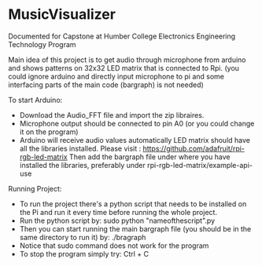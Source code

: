# MusicVisualizer
Documented for Capstone at Humber College Electronics Engineering Technology Program

Main idea of this project is to get audio through microphone from arduino and shows patterns on 32x32 LED matrix that is connected to Rpi. (you could ignore arduino and directly input microphone to pi and some interfacing parts of the main code (bargraph) is not needed)

To start Arduino:
  - Download the Audio_FFT file and import the zip libraires.
  - Microphone output should be connected to pin A0 (or you could change it on the program)
  - Arduino will receive audio values automatically
LED matrix should have all the libraries installed. Please visit : https://github.com/adafruit/rpi-rgb-led-matrix
Then add the bargraph file under where you have installed the libraries, preferably under rpi-rgb-led-matrix/example-api-use

Running Project:
  - To run the project there's a python script that needs to be installed on the Pi and run it every time before running the whole project.
  - Run the python script by: sudo python "nameofthescript".py
  - Then you can start running the main bargraph file (you should be in the same directory to run it) by: ./bragraph
  - Notice that sudo command does not work for the program
  - To stop the program simply try: Ctrl + C


  
